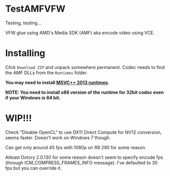 # TestAMFVFW

Testing, testing...

VFW glue using AMD's Media SDK (AMF) aka encode video using VCE.

# Installing

Click `Download ZIP` and unpack somewhere permanent. Codec needs to find the AMF DLLs from the `Runtimes` folder.

**You may need to install [MSVC++ 2013 runtimes](http://www.microsoft.com/en-us/download/details.aspx?id=40784).**

**NOTE: You need to install x86 version of the runtime for 32bit codec even if your Windows is 64 bit.**


# WIP!!!

Check "Disable OpenCL" to use DX11 Direct Compute for NV12 conversion, seems faster. Doesn't work on Windows 7 though.

Can get only around 45 fps with 1080p on R9 290 for some reason.

Atleast Dxtory 2.0.130 for some reason doesn't seem to specify encode fps (through ICM_COMPRESS_FRAMES_INFO message). I've defaulted to 30 fps but you can override it.

